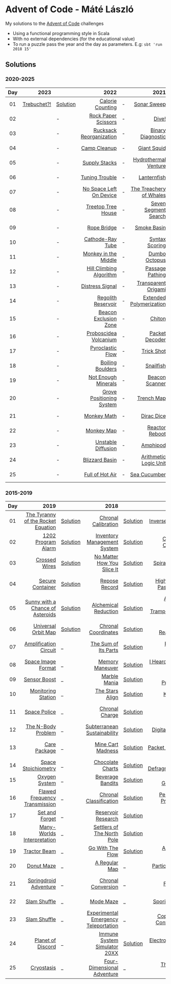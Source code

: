 # Advent of Code - Máté László
My solutions to the [Advent of Code](https://adventofcode.com/) challenges
- Using a functional programming style in Scala
- With no external dependencies (for the educational value)
- To run a puzzle pass the year and the day as parameters. E.g: `sbt 'run 2018 15'`

## Solutions

### 2020-2025

| Day |                                               2023 |                                                                       |                                                             2022 |   |                                                            2021 |                                                                       |                                                            2020 |                                                                       |
|:---:|---------------------------------------------------:|:----------------------------------------------------------------------|-----------------------------------------------------------------:|:--|----------------------------------------------------------------:|:----------------------------------------------------------------------|----------------------------------------------------------------:|:----------------------------------------------------------------------|
| 01  | [Trebuchet?!](https://adventofcode.com/2023/day/1) | [Solution](src/main/scala/com/lmat/adventofcode/year2023/Day01.scala) |          [Calorie Counting](https://adventofcode.com/2022/day/1) | - |              [Sonar Sweep](https://adventofcode.com/2021/day/1) | [Solution](src/main/scala/com/lmat/adventofcode/year2021/Day01.scala) |            [Report Repair](https://adventofcode.com/2020/day/1) | [Solution](src/main/scala/com/lmat/adventofcode/year2020/Day01.scala) |
| 02  |            [](https://adventofcode.com/2023/day/2) | -                                                                     |       [Rock Paper Scissors](https://adventofcode.com/2022/day/2) | - |                    [Dive!](https://adventofcode.com/2021/day/2) | [Solution](src/main/scala/com/lmat/adventofcode/year2021/Day02.scala) |      [Password Philosophy](https://adventofcode.com/2020/day/2) | [Solution](src/main/scala/com/lmat/adventofcode/year2020/Day02.scala) |
| 03  |            [](https://adventofcode.com/2023/day/3) | -                                                                     |   [Rucksack Reorganization](https://adventofcode.com/2022/day/3) | - |        [Binary Diagnostic](https://adventofcode.com/2021/day/3) | [Solution](src/main/scala/com/lmat/adventofcode/year2021/Day03.scala) |      [Toboggan Trajectory](https://adventofcode.com/2020/day/3) | -                                                                     |
| 04  |            [](https://adventofcode.com/2023/day/4) | -                                                                     |              [Camp Cleanup](https://adventofcode.com/2022/day/4) | - |              [Giant Squid](https://adventofcode.com/2021/day/4) | [Solution](src/main/scala/com/lmat/adventofcode/year2021/Day04.scala) |      [Passport Processing](https://adventofcode.com/2020/day/4) | -                                                                     |
| 05  |            [](https://adventofcode.com/2023/day/5) | -                                                                     |             [Supply Stacks](https://adventofcode.com/2022/day/5) | - |     [Hydrothermal Venture](https://adventofcode.com/2021/day/5) | [Solution](src/main/scala/com/lmat/adventofcode/year2021/Day05.scala) |          [Binary Boarding](https://adventofcode.com/2020/day/5) | -                                                                     |
| 06  |            [](https://adventofcode.com/2023/day/6) | -                                                                     |            [Tuning Trouble](https://adventofcode.com/2022/day/6) | - |              [Lanternfish](https://adventofcode.com/2021/day/6) | [Solution](src/main/scala/com/lmat/adventofcode/year2021/Day06.scala) |           [Custom Customs](https://adventofcode.com/2020/day/6) | -                                                                     |
| 07  |            [](https://adventofcode.com/2023/day/7) | -                                                                     |   [No Space Left On Device](https://adventofcode.com/2022/day/7) | - |  [The Treachery of Whales](https://adventofcode.com/2021/day/7) | [Solution](src/main/scala/com/lmat/adventofcode/year2021/Day07.scala) |         [Handy Haversacks](https://adventofcode.com/2020/day/7) | [Solution](src/main/scala/com/lmat/adventofcode/year2020/Day07.scala) |
| 08  |            [](https://adventofcode.com/2023/day/8) | -                                                                     |        [Treetop Tree House](https://adventofcode.com/2022/day/8) | - |     [Seven Segment Search](https://adventofcode.com/2021/day/8) | [Solution](src/main/scala/com/lmat/adventofcode/year2021/Day08.scala) |         [Handheld Halting](https://adventofcode.com/2020/day/8) | -                                                                     |
| 09  |            [](https://adventofcode.com/2023/day/9) | -                                                                     |               [Rope Bridge](https://adventofcode.com/2022/day/9) | - |              [Smoke Basin](https://adventofcode.com/2021/day/9) | [Solution](src/main/scala/com/lmat/adventofcode/year2021/Day09.scala) |           [Encoding Error](https://adventofcode.com/2020/day/9) | -                                                                     |
| 10  |           [](https://adventofcode.com/2023/day/10) | -                                                                     |         [Cathode-Ray Tube](https://adventofcode.com/2022/day/10) | - |          [Syntax Scoring](https://adventofcode.com/2021/day/10) | [Solution](src/main/scala/com/lmat/adventofcode/year2021/Day10.scala) |           [Adapter Array](https://adventofcode.com/2020/day/10) | -                                                                     |
| 11  |           [](https://adventofcode.com/2023/day/11) | -                                                                     |     [Monkey in the Middle](https://adventofcode.com/2022/day/11) | - |           [Dumbo Octopus](https://adventofcode.com/2021/day/11) | [Solution](src/main/scala/com/lmat/adventofcode/year2021/Day11.scala) |          [Seating System](https://adventofcode.com/2020/day/11) | -                                                                     |
| 12  |           [](https://adventofcode.com/2023/day/12) | -                                                                     |  [Hill Climbing Algorithm](https://adventofcode.com/2022/day/12) | - |         [Passage Pathing](https://adventofcode.com/2021/day/12) | [Solution](src/main/scala/com/lmat/adventofcode/year2021/Day12.scala) |               [Rain Risk](https://adventofcode.com/2020/day/12) | -                                                                     |
| 13  |           [](https://adventofcode.com/2023/day/13) | -                                                                     |          [Distress Signal](https://adventofcode.com/2022/day/13) | - |     [Transparent Origami](https://adventofcode.com/2021/day/13) | [Solution](src/main/scala/com/lmat/adventofcode/year2021/Day13.scala) |          [Shuttle Search](https://adventofcode.com/2020/day/13) | -                                                                     |
| 14  |           [](https://adventofcode.com/2023/day/14) | -                                                                     |       [Regolith Reservoir](https://adventofcode.com/2022/day/14) | - | [Extended Polymerization](https://adventofcode.com/2021/day/14) | [Solution](src/main/scala/com/lmat/adventofcode/year2021/Day14.scala) |            [Docking Data](https://adventofcode.com/2020/day/14) | -                                                                     |
| 15  |           [](https://adventofcode.com/2023/day/15) | -                                                                     |    [Beacon Exclusion Zone](https://adventofcode.com/2022/day/15) | - |                  [Chiton](https://adventofcode.com/2021/day/15) | -                                                                     | [Rambunctious Recitation](https://adventofcode.com/2020/day/15) | -                                                                     |
| 16  |           [](https://adventofcode.com/2023/day/16) | -                                                                     |    [Proboscidea Volcanium](https://adventofcode.com/2022/day/16) | - |          [Packet Decoder](https://adventofcode.com/2021/day/16) | -                                                                     |      [Ticket Translation](https://adventofcode.com/2020/day/16) | -                                                                     |
| 17  |           [](https://adventofcode.com/2023/day/17) | -                                                                     |         [Pyroclastic Flow](https://adventofcode.com/2022/day/17) | - |              [Trick Shot](https://adventofcode.com/2021/day/17) | -                                                                     |            [Conway Cubes](https://adventofcode.com/2020/day/17) | -                                                                     |
| 18  |           [](https://adventofcode.com/2023/day/18) | -                                                                     |         [Boiling Boulders](https://adventofcode.com/2022/day/18) | - |               [Snailfish](https://adventofcode.com/2021/day/18) | -                                                                     |         [Operation Order](https://adventofcode.com/2020/day/18) | -                                                                     |
| 19  |           [](https://adventofcode.com/2023/day/19) | -                                                                     |      [Not Enough Minerals](https://adventofcode.com/2022/day/19) | - |          [Beacon Scanner](https://adventofcode.com/2021/day/19) | -                                                                     |        [Monster Messages](https://adventofcode.com/2020/day/19) | -                                                                     |
| 20  |           [](https://adventofcode.com/2023/day/20) | -                                                                     | [Grove Positioning System](https://adventofcode.com/2022/day/20) | - |              [Trench Map](https://adventofcode.com/2021/day/20) | -                                                                     |         [Jurassic Jigsaw](https://adventofcode.com/2020/day/20) | -                                                                     |
| 21  |           [](https://adventofcode.com/2023/day/21) | -                                                                     |              [Monkey Math](https://adventofcode.com/2022/day/21) | - |              [Dirac Dice](https://adventofcode.com/2021/day/21) | -                                                                     |     [Allergen Assessment](https://adventofcode.com/2020/day/21) | -                                                                     |
| 22  |           [](https://adventofcode.com/2023/day/22) | -                                                                     |               [Monkey Map](https://adventofcode.com/2022/day/22) | - |          [Reactor Reboot](https://adventofcode.com/2021/day/22) | -                                                                     |             [Crab Combat](https://adventofcode.com/2020/day/22) | -                                                                     |
| 23  |           [](https://adventofcode.com/2023/day/23) | -                                                                     |       [Unstable Diffusion](https://adventofcode.com/2022/day/23) | - |                [Amphipod](https://adventofcode.com/2021/day/23) | -                                                                     |               [Crab Cups](https://adventofcode.com/2020/day/23) | -                                                                     |
| 24  |           [](https://adventofcode.com/2023/day/24) | -                                                                     |           [Blizzard Basin](https://adventofcode.com/2022/day/24) | - |   [Arithmetic Logic Unit](https://adventofcode.com/2021/day/24) | -                                                                     |            [Lobby Layout](https://adventofcode.com/2020/day/24) | -                                                                     |
| 25  |           [](https://adventofcode.com/2023/day/25) | -                                                                     |          [Full of Hot Air](https://adventofcode.com/2022/day/25) | - |            [Sea Cucumber](https://adventofcode.com/2021/day/25) | -                                                                     |           [Combo Breaker](https://adventofcode.com/2020/day/25) | -                                                                     |

### 2015-2019

| Day |                                                                      2019 |                                                                       |                                                                         2018 |                                                                       |                                                                           2017 |                                                                       |                                                                           2016 |     |                                                                          2015 |                                                                       |
|:---:|--------------------------------------------------------------------------:|:----------------------------------------------------------------------|-----------------------------------------------------------------------------:|:----------------------------------------------------------------------|-------------------------------------------------------------------------------:|:----------------------------------------------------------------------|-------------------------------------------------------------------------------:|:----|------------------------------------------------------------------------------:|:----------------------------------------------------------------------|
| 01  | [The Tyranny of the Rocket Equation](https://adventofcode.com/2019/day/1) | [Solution](src/main/scala/com/lmat/adventofcode/year2019/Day01.scala) |                   [Chronal Calibration](https://adventofcode.com/2018/day/1) | [Solution](src/main/scala/com/lmat/adventofcode/year2018/Day01.scala) |                         [Inverse Captcha](https://adventofcode.com/2017/day/1) | [Solution](src/main/scala/com/lmat/adventofcode/year2017/Day01.scala) |                   [No Time for a Taxicab](https://adventofcode.com/2016/day/1) | _   |                         [Not Quite Lisp](https://adventofcode.com/2015/day/1) | [Solution](src/main/scala/com/lmat/adventofcode/year2015/Day01.scala) |
| 02  |                 [1202 Program Alarm](https://adventofcode.com/2019/day/2) | [Solution](src/main/scala/com/lmat/adventofcode/year2019/Day02.scala) |           [Inventory Management System](https://adventofcode.com/2018/day/2) | [Solution](src/main/scala/com/lmat/adventofcode/year2018/Day02.scala) |                     [Corruption Checksum](https://adventofcode.com/2017/day/2) | [Solution](src/main/scala/com/lmat/adventofcode/year2017/Day02.scala) |                       [Bathroom Security](https://adventofcode.com/2016/day/2) | _   |      [I Was Told There Would Be No Math](https://adventofcode.com/2015/day/2) | [Solution](src/main/scala/com/lmat/adventofcode/year2015/Day02.scala) |
| 03  |                      [Crossed Wires](https://adventofcode.com/2019/day/3) | [Solution](src/main/scala/com/lmat/adventofcode/year2019/Day03.scala) |            [No Matter How You Slice It](https://adventofcode.com/2018/day/3) | [Solution](src/main/scala/com/lmat/adventofcode/year2018/Day03.scala) |                           [Spiral Memory](https://adventofcode.com/2017/day/3) | [Solution](src/main/scala/com/lmat/adventofcode/year2017/Day03.scala) |                [Squares With Three Sides](https://adventofcode.com/2016/day/3) | _   | [Perfectly Spherical Houses in a Vacuum](https://adventofcode.com/2015/day/3) | [Solution](src/main/scala/com/lmat/adventofcode/year2015/Day03.scala) |
| 04  |                   [Secure Container](https://adventofcode.com/2019/day/4) | [Solution](src/main/scala/com/lmat/adventofcode/year2019/Day04.scala) |                         [Repose Record](https://adventofcode.com/2018/day/4) | [Solution](src/main/scala/com/lmat/adventofcode/year2018/Day04.scala) |                [High-Entropy Passphrases](https://adventofcode.com/2017/day/4) | [Solution](src/main/scala/com/lmat/adventofcode/year2017/Day04.scala) |              [Security Through Obscurity](https://adventofcode.com/2016/day/4) | _   |             [The Ideal Stocking Stuffer](https://adventofcode.com/2015/day/4) | [Solution](src/main/scala/com/lmat/adventofcode/year2015/Day04.scala) |
| 05  |   [Sunny with a Chance of Asteroids](https://adventofcode.com/2019/day/5) | [Solution](src/main/scala/com/lmat/adventofcode/year2019/Day05.scala) |                  [Alchemical Reduction](https://adventofcode.com/2018/day/5) | [Solution](src/main/scala/com/lmat/adventofcode/year2018/Day05.scala) | [A Maze of Twisty Trampolines, All Alike](https://adventofcode.com/2017/day/5) | [Solution](src/main/scala/com/lmat/adventofcode/year2017/Day05.scala) |         [How About a Nice Game of Chess?](https://adventofcode.com/2016/day/5) | _   | [Doesn't He Have Intern-Elves For This?](https://adventofcode.com/2015/day/5) | [Solution](src/main/scala/com/lmat/adventofcode/year2015/Day05.scala) |
| 06  |                [Universal Orbit Map](https://adventofcode.com/2019/day/6) | [Solution](src/main/scala/com/lmat/adventofcode/year2019/Day06.scala) |                   [Chronal Coordinates](https://adventofcode.com/2018/day/6) | [Solution](src/main/scala/com/lmat/adventofcode/year2018/Day06.scala) |                     [Memory Reallocation](https://adventofcode.com/2017/day/6) | [Solution](src/main/scala/com/lmat/adventofcode/year2017/Day06.scala) |                       [Signals and Noise](https://adventofcode.com/2016/day/6) | _   |                 [Probably a Fire Hazard](https://adventofcode.com/2015/day/6) | [Solution](src/main/scala/com/lmat/adventofcode/year2015/Day06.scala) |
| 07  |              [Amplification Circuit](https://adventofcode.com/2019/day/7) | _                                                                     |                  [The Sum of Its Parts](https://adventofcode.com/2018/day/7) | [Solution](src/main/scala/com/lmat/adventofcode/year2018/Day07.scala) |                        [Recursive Circus](https://adventofcode.com/2017/day/7) | [Solution](src/main/scala/com/lmat/adventofcode/year2017/Day07.scala) |             [Internet Protocol Version 7](https://adventofcode.com/2016/day/7) | _   |                 [Some Assembly Required](https://adventofcode.com/2015/day/7) | [Solution](src/main/scala/com/lmat/adventofcode/year2015/Day07.scala) |
| 08  |                 [Space Image Format](https://adventofcode.com/2019/day/8) | _                                                                     |                       [Memory Maneuver](https://adventofcode.com/2018/day/8) | [Solution](src/main/scala/com/lmat/adventofcode/year2018/Day08.scala) |              [I Heard You Like Registers](https://adventofcode.com/2017/day/8) | [Solution](src/main/scala/com/lmat/adventofcode/year2017/Day08.scala) |               [Two-Factor Authentication](https://adventofcode.com/2016/day/8) | _   |                            [Matchsticks](https://adventofcode.com/2015/day/8) | [Solution](src/main/scala/com/lmat/adventofcode/year2015/Day08.scala) |
| 09  |                       [Sensor Boost](https://adventofcode.com/2019/day/9) | _                                                                     |                          [Marble Mania](https://adventofcode.com/2018/day/9) | [Solution](src/main/scala/com/lmat/adventofcode/year2018/Day09.scala) |                       [Stream Processing](https://adventofcode.com/2017/day/9) | [Solution](src/main/scala/com/lmat/adventofcode/year2017/Day09.scala) |                [Explosives in Cyberspace](https://adventofcode.com/2016/day/9) | _   |                  [All in a Single Night](https://adventofcode.com/2015/day/9) | [Solution](src/main/scala/com/lmat/adventofcode/year2015/Day09.scala) |
| 10  |                [Monitoring Station](https://adventofcode.com/2019/day/10) | _                                                                     |                      [The Stars Align](https://adventofcode.com/2018/day/10) | [Solution](src/main/scala/com/lmat/adventofcode/year2018/Day10.scala) |                              [Knot Hash](https://adventofcode.com/2017/day/10) | [Solution](src/main/scala/com/lmat/adventofcode/year2017/Day10.scala) |                           [Balance Bots](https://adventofcode.com/2016/day/10) | _   |                 [Elves Look, Elves Say](https://adventofcode.com/2015/day/10) | [Solution](src/main/scala/com/lmat/adventofcode/year2015/Day10.scala) |
| 11  |                      [Space Police](https://adventofcode.com/2019/day/11) | _                                                                     |                       [Chronal Charge](https://adventofcode.com/2018/day/11) | [Solution](src/main/scala/com/lmat/adventofcode/year2018/Day11.scala) |                                 [Hex Ed](https://adventofcode.com/2017/day/11) | [Solution](src/main/scala/com/lmat/adventofcode/year2017/Day11.scala) | [Radioisotope Thermoelectric Generators](https://adventofcode.com/2016/day/11) | _   |                      [Corporate Policy](https://adventofcode.com/2015/day/11) | [Solution](src/main/scala/com/lmat/adventofcode/year2015/Day11.scala) |
| 12  |                [The N-Body Problem](https://adventofcode.com/2019/day/12) | _                                                                     |          [Subterranean Sustainability](https://adventofcode.com/2018/day/12) | [Solution](src/main/scala/com/lmat/adventofcode/year2018/Day12.scala) |                        [Digital Plumber](https://adventofcode.com/2017/day/12) | [Solution](src/main/scala/com/lmat/adventofcode/year2017/Day12.scala) |                    [Leonardo's Monorail](https://adventofcode.com/2016/day/12) | _   |                  [JSAbacusFramework.io](https://adventofcode.com/2015/day/12) | [Solution](src/main/scala/com/lmat/adventofcode/year2015/Day12.scala) |
| 13  |                      [Care Package](https://adventofcode.com/2019/day/13) | _                                                                     |                    [Mine Cart Madness](https://adventofcode.com/2018/day/13) | [Solution](src/main/scala/com/lmat/adventofcode/year2018/Day13.scala) |                        [Packet Scanners](https://adventofcode.com/2017/day/13) | [Solution](src/main/scala/com/lmat/adventofcode/year2017/Day13.scala) |       [A Maze of Twisty Little Cubicles](https://adventofcode.com/2016/day/13) | _   |           [Knights of the Dinner Table](https://adventofcode.com/2015/day/13) | [Solution](src/main/scala/com/lmat/adventofcode/year2015/Day13.scala) |
| 14  |               [Space Stoichiometry](https://adventofcode.com/2019/day/14) | _                                                                     |                     [Chocolate Charts](https://adventofcode.com/2018/day/14) | [Solution](src/main/scala/com/lmat/adventofcode/year2018/Day14.scala) |                   [Disk Defragmentation](https://adventofcode.com/2017/day/14) | [Solution](src/main/scala/com/lmat/adventofcode/year2017/Day14.scala) |                           [One-Time Pad](https://adventofcode.com/2016/day/14) | _   |                     [Reindeer Olympics](https://adventofcode.com/2015/day/14) | [Solution](src/main/scala/com/lmat/adventofcode/year2015/Day14.scala) |
| 15  |                     [Oxygen System](https://adventofcode.com/2019/day/15) | _                                                                     |                     [Beverage Bandits](https://adventofcode.com/2018/day/15) | [Solution](src/main/scala/com/lmat/adventofcode/year2018/Day15.scala) |                     [Dueling Generators](https://adventofcode.com/2017/day/15) | [Solution](src/main/scala/com/lmat/adventofcode/year2017/Day15.scala) |                   [Timing is Everything](https://adventofcode.com/2016/day/15) | _   |             [Science for Hungry People](https://adventofcode.com/2015/day/15) | [Solution](src/main/scala/com/lmat/adventofcode/year2015/Day15.scala) |
| 16  |     [Flawed Frequency Transmission](https://adventofcode.com/2019/day/16) | _                                                                     |               [Chronal Classification](https://adventofcode.com/2018/day/16) | [Solution](src/main/scala/com/lmat/adventofcode/year2018/Day16.scala) |                  [Permutation Promenade](https://adventofcode.com/2017/day/16) | [Solution](src/main/scala/com/lmat/adventofcode/year2017/Day16.scala) |                        [Dragon Checksum](https://adventofcode.com/2016/day/16) | _   |                              [Aunt Sue](https://adventofcode.com/2015/day/16) | [Solution](src/main/scala/com/lmat/adventofcode/year2015/Day16.scala) |
| 17  |                    [Set and Forget](https://adventofcode.com/2019/day/17) | _                                                                     |                   [Reservoir Research](https://adventofcode.com/2018/day/17) | [Solution](src/main/scala/com/lmat/adventofcode/year2018/Day17.scala) |                               [Spinlock](https://adventofcode.com/2017/day/17) | [Solution](src/main/scala/com/lmat/adventofcode/year2017/Day17.scala) |                      [Two Steps Forward](https://adventofcode.com/2016/day/17) | _   |             [No Such Thing as Too Much](https://adventofcode.com/2015/day/17) | [Solution](src/main/scala/com/lmat/adventofcode/year2015/Day17.scala) |
| 18  |        [Many-Worlds Interpretation](https://adventofcode.com/2019/day/18) | _                                                                     |           [Settlers of The North Pole](https://adventofcode.com/2018/day/18) | [Solution](src/main/scala/com/lmat/adventofcode/year2018/Day18.scala) |                                   [Duet](https://adventofcode.com/2017/day/18) | [Solution](src/main/scala/com/lmat/adventofcode/year2017/Day18.scala) |                           [Like a Rogue](https://adventofcode.com/2016/day/18) | _   |              [Like a GIF For Your Yard](https://adventofcode.com/2015/day/18) | [Solution](src/main/scala/com/lmat/adventofcode/year2015/Day18.scala) |
| 19  |                      [Tractor Beam](https://adventofcode.com/2019/day/19) | _                                                                     |                     [Go With The Flow](https://adventofcode.com/2018/day/19) | [Solution](src/main/scala/com/lmat/adventofcode/year2018/Day19.scala) |                      [A Series of Tubes](https://adventofcode.com/2017/day/19) | [Solution](src/main/scala/com/lmat/adventofcode/year2017/Day19.scala) |               [An Elephant Named Joseph](https://adventofcode.com/2016/day/19) | _   |                  [Medicine for Rudolph](https://adventofcode.com/2015/day/19) | [Solution](src/main/scala/com/lmat/adventofcode/year2015/Day19.scala) |
| 20  |                        [Donut Maze](https://adventofcode.com/2019/day/20) | _                                                                     |                        [A Regular Map](https://adventofcode.com/2018/day/20) | _                                                                     |                         [Particle Swarm](https://adventofcode.com/2017/day/20) | [Solution](src/main/scala/com/lmat/adventofcode/year2017/Day20.scala) |                         [Firewall Rules](https://adventofcode.com/2016/day/20) | _   |    [Infinite Elves and Infinite Houses](https://adventofcode.com/2015/day/20) | [Solution](src/main/scala/com/lmat/adventofcode/year2015/Day20.scala) |
| 21  |             [Springdroid Adventure](https://adventofcode.com/2019/day/21) | _                                                                     |                   [Chronal Conversion](https://adventofcode.com/2018/day/21) | _                                                                     |                            [Fractal Art](https://adventofcode.com/2017/day/21) | [Solution](src/main/scala/com/lmat/adventofcode/year2017/Day21.scala) |             [Scrambled Letters and Hash](https://adventofcode.com/2016/day/21) | _   |                    [RPG Simulator 20XX](https://adventofcode.com/2015/day/21) | [Solution](src/main/scala/com/lmat/adventofcode/year2015/Day21.scala) |
| 22  |                      [Slam Shuffle](https://adventofcode.com/2019/day/22) | _                                                                     |                            [Mode Maze](https://adventofcode.com/2018/day/22) | _                                                                     |                        [Sporifica Virus](https://adventofcode.com/2017/day/22) | [Solution](src/main/scala/com/lmat/adventofcode/year2017/Day22.scala) |                         [Grid Computing](https://adventofcode.com/2016/day/22) | _   |                 [Wizard Simulator 20XX](https://adventofcode.com/2015/day/22) | [Solution](src/main/scala/com/lmat/adventofcode/year2015/Day22.scala) |
| 23  |                      [Slam Shuffle](https://adventofcode.com/2019/day/23) | _                                                                     | [Experimental Emergency Teleportation](https://adventofcode.com/2018/day/23) | _                                                                     |              [Coprocessor Conflagration](https://adventofcode.com/2017/day/23) | [Solution](src/main/scala/com/lmat/adventofcode/year2017/Day23.scala) |                          [Safe Cracking](https://adventofcode.com/2016/day/23) | _   |               [Opening the Turing Lock](https://adventofcode.com/2015/day/23) | [Solution](src/main/scala/com/lmat/adventofcode/year2015/Day23.scala) |
| 24  |                 [Planet of Discord](https://adventofcode.com/2019/day/24) | _                                                                     |         [Immune System Simulator 20XX](https://adventofcode.com/2018/day/24) | [Solution](src/main/scala/com/lmat/adventofcode/year2018/Day24.scala) |                   [Electromagnetic Moat](https://adventofcode.com/2017/day/24) | [Solution](src/main/scala/com/lmat/adventofcode/year2017/Day24.scala) |                    [Air Duct Spelunking](https://adventofcode.com/2016/day/24) | _   |               [It Hangs in the Balance](https://adventofcode.com/2015/day/24) | [Solution](src/main/scala/com/lmat/adventofcode/year2015/Day24.scala) |
| 25  |                        [Cryostasis](https://adventofcode.com/2019/day/25) | _                                                                     |           [Four-Dimensional Adventure](https://adventofcode.com/2018/day/25) | _                                                                     |                    [The Halting Problem](https://adventofcode.com/2017/day/25) | [Solution](src/main/scala/com/lmat/adventofcode/year2017/Day25.scala) |                           [Clock Signal](https://adventofcode.com/2016/day/25) | _   |                           [Let It Snow](https://adventofcode.com/2015/day/25) | [Solution](src/main/scala/com/lmat/adventofcode/year2015/Day25.scala) |

